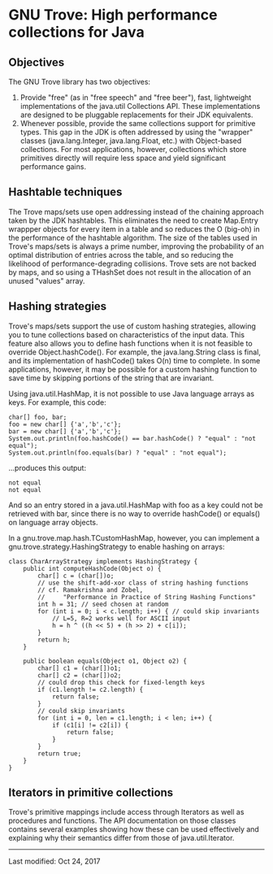 # GNU Trove: High performance collections for Java


## Objectives

The GNU Trove library has two objectives:

1. Provide "free" (as in "free speech" and "free beer"), fast,
   lightweight implementations of the java.util Collections API.
   These implementations are designed to be pluggable replacements
   for their JDK equivalents.
2. Whenever possible, provide the same collections support for
   primitive types. This gap in the JDK is often addressed by using
   the "wrapper" classes (java.lang.Integer, java.lang.Float, etc.)
   with Object-based collections. For most applications, however,
   collections which store primitives directly will require less
   space and yield significant performance gains.

## Hashtable techniques

The Trove maps/sets use open addressing instead of the chaining
approach taken by the JDK hashtables. This eliminates the need to
create Map.Entry wrappper objects for every item in a table and so
reduces the O (big-oh) in the performance of the hashtable algorithm.
The size of the tables used in Trove's maps/sets is always a prime
number, improving the probability of an optimal distribution of
entries across the table, and so reducing the likelihood of
performance-degrading collisions. Trove sets are not backed by maps,
and so using a THashSet does not result in the allocation of an unused
"values" array.

## Hashing strategies

Trove's maps/sets support the use of custom hashing strategies,
allowing you to tune collections based on characteristics of the input
data. This feature also allows you to define hash functions when it is
not feasible to override Object.hashCode(). For example, the
java.lang.String class is final, and its implementation of hashCode()
takes O(n) time to complete. In some applications, however, it may be
possible for a custom hashing function to save time by skipping
portions of the string that are invariant.

Using java.util.HashMap, it is not possible to use Java language
arrays as keys. For example, this code:

```
char[] foo, bar;
foo = new char[] {'a','b','c'};
bar = new char[] {'a','b','c'};
System.out.println(foo.hashCode() == bar.hashCode() ? "equal" : "not equal");
System.out.println(foo.equals(bar) ? "equal" : "not equal");
```

...produces this output:

    not equal
    not equal


And so an entry stored in a java.util.HashMap with foo as a key could
not be retrieved with bar, since there is no way to override
hashCode() or equals() on language array objects.

In a gnu.trove.map.hash.TCustomHashMap, however, you can implement a
gnu.trove.strategy.HashingStrategy to enable hashing on arrays:

```
class CharArrayStrategy implements HashingStrategy {
    public int computeHashCode(Object o) {
        char[] c = (char[])o;
        // use the shift-add-xor class of string hashing functions
        // cf. Ramakrishna and Zobel,
        //     "Performance in Practice of String Hashing Functions"
        int h = 31; // seed chosen at random
        for (int i = 0; i < c.length; i++) { // could skip invariants
            // L=5, R=2 works well for ASCII input
            h = h ^ ((h << 5) + (h >> 2) + c[i]);
        }
        return h;
    }

    public boolean equals(Object o1, Object o2) {
        char[] c1 = (char[])o1;
        char[] c2 = (char[])o2;
        // could drop this check for fixed-length keys
        if (c1.length != c2.length) {
            return false;
        }
        // could skip invariants
        for (int i = 0, len = c1.length; i < len; i++) {
            if (c1[i] != c2[i]) {
                return false;
            }
        }
        return true;
    }
}
```


## Iterators in primitive collections

Trove's primitive mappings include access through Iterators as well
as procedures and functions. The API documentation on those classes
contains several examples showing how these can be used effectively
and explaining why their semantics differ from those of
java.util.Iterator.

_________________________________________________________________

Last modified: Oct 24, 2017
